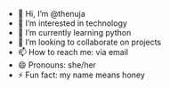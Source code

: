 - 👋 Hi, I’m @thenuja
- 👀 I’m interested in technology 
- 🌱 I’m currently learning python
- 💞️ I’m looking to collaborate on projects
- 📫 How to reach me: via email
- 😄 Pronouns: she/her
- ⚡ Fun fact: my name means honey 

<!---
thenujau/thenujau is a ✨ special ✨ repository because its `README.md` (this file) appears on your GitHub profile.
You can click the Preview link to take a look at your changes.
--->

